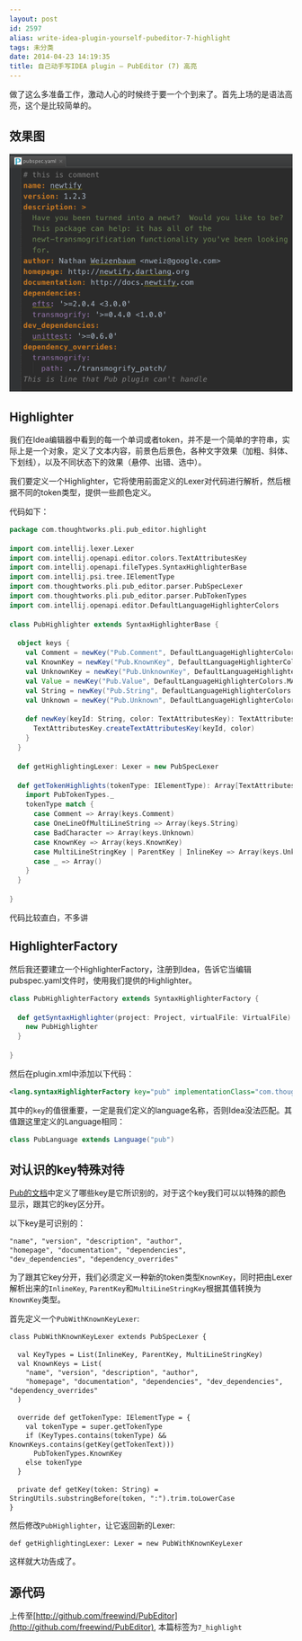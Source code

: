 ```yaml
---
layout: post
id: 2597
alias: write-idea-plugin-yourself-pubeditor-7-highlight
tags: 未分类
date: 2014-04-23 14:19:35
title: 自己动手写IDEA plugin – PubEditor (7) 高亮
---
```


做了这么多准备工作，激动人心的时候终于要一个个到来了。首先上场的是语法高亮，这个是比较简单的。

## 效果图

![](/user_images/2597-0.png)

## Highlighter

我们在Idea编辑器中看到的每一个单词或者token，并不是一个简单的字符串，实际上是一个对象，定义了文本内容，前景色后景色，各种文字效果（加粗、斜体、下划线），以及不同状态下的效果（悬停、出错、选中）。

我们要定义一个Highlighter，它将使用前面定义的Lexer对代码进行解析，然后根据不同的token类型，提供一些颜色定义。

代码如下：

```scala
package com.thoughtworks.pli.pub_editor.highlight

import com.intellij.lexer.Lexer
import com.intellij.openapi.editor.colors.TextAttributesKey
import com.intellij.openapi.fileTypes.SyntaxHighlighterBase
import com.intellij.psi.tree.IElementType
import com.thoughtworks.pli.pub_editor.parser.PubSpecLexer
import com.thoughtworks.pli.pub_editor.parser.PubTokenTypes
import com.intellij.openapi.editor.DefaultLanguageHighlighterColors

class PubHighlighter extends SyntaxHighlighterBase {

  object keys {
    val Comment = newKey("Pub.Comment", DefaultLanguageHighlighterColors.LINE_COMMENT)
    val KnownKey = newKey("Pub.KnownKey", DefaultLanguageHighlighterColors.KEYWORD)
    val UnknownKey = newKey("Pub.UnknownKey", DefaultLanguageHighlighterColors.INSTANCE_FIELD)
    val Value = newKey("Pub.Value", DefaultLanguageHighlighterColors.MARKUP_ENTITY)
    val String = newKey("Pub.String", DefaultLanguageHighlighterColors.STRING)
    val Unknown = newKey("Pub.Unknown", DefaultLanguageHighlighterColors.BLOCK_COMMENT)

    def newKey(keyId: String, color: TextAttributesKey): TextAttributesKey = {
      TextAttributesKey.createTextAttributesKey(keyId, color)
    }
  }

  def getHighlightingLexer: Lexer = new PubSpecLexer

  def getTokenHighlights(tokenType: IElementType): Array[TextAttributesKey] = {
    import PubTokenTypes._
    tokenType match {
      case Comment => Array(keys.Comment)
      case OneLineOfMultiLineString => Array(keys.String)
      case BadCharacter => Array(keys.Unknown)
      case KnownKey => Array(keys.KnownKey)
      case MultiLineStringKey | ParentKey | InlineKey => Array(keys.UnknownKey)
      case _ => Array()
    }
  }

}
```

代码比较直白，不多讲

## HighlighterFactory

然后我还要建立一个HighlighterFactory，注册到Idea，告诉它当编辑pubspec.yaml文件时，使用我们提供的Highlighter。

```scala
class PubHighlighterFactory extends SyntaxHighlighterFactory {

  def getSyntaxHighlighter(project: Project, virtualFile: VirtualFile): SyntaxHighlighter = {
    new PubHighlighter
  }

}
```

然后在plugin.xml中添加以下代码：

```xml
<lang.syntaxHighlighterFactory key="pub" implementationClass="com.thoughtworks.pli.pub_editor.highlight.PubHighlighterFactory"/>
```

其中的`key`的值很重要，一定是我们定义的language名称，否则Idea没法匹配。其值跟这里定义的Language相同：

```scala
class PubLanguage extends Language("pub")
```

## 对认识的key特殊对待

[Pub的文档](https://www.dartlang.org/tools/pub/pubspec.html)中定义了哪些key是它所识别的，对于这个key我们可以以特殊的颜色显示，跟其它的key区分开。

以下key是可识别的：

```
"name", "version", "description", "author",
"homepage", "documentation", "dependencies", 
"dev_dependencies", "dependency_overrides"
```

为了跟其它key分开，我们必须定义一种新的token类型`KnownKey`，同时把由Lexer解析出来的`InlineKey`, `ParentKey`和`MultiLineStringKey`根据其值转换为`KnownKey`类型。

首先定义一个`PubWithKnownKeyLexer`:

```
class PubWithKnownKeyLexer extends PubSpecLexer {

  val KeyTypes = List(InlineKey, ParentKey, MultiLineStringKey)
  val KnownKeys = List(
    "name", "version", "description", "author",
    "homepage", "documentation", "dependencies", "dev_dependencies", "dependency_overrides"
  )

  override def getTokenType: IElementType = {
    val tokenType = super.getTokenType
    if (KeyTypes.contains(tokenType) && KnownKeys.contains(getKey(getTokenText)))
      PubTokenTypes.KnownKey
    else tokenType
  }

  private def getKey(token: String) = StringUtils.substringBefore(token, ":").trim.toLowerCase
}
```

然后修改`PubHighlighter`，让它返回新的Lexer:

```
def getHighlightingLexer: Lexer = new PubWithKnownKeyLexer
```

这样就大功告成了。

## 源代码

上传至[http://github.com/freewind/PubEditor](http://github.com/freewind/PubEditor), 本篇标签为`7_highlight`
